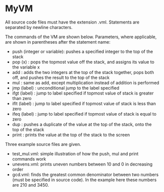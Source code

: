 # MyVM

All source code files must have the extension .vml. Statements are separated by newline characters.

The commands of the VM are shown below. Parameters, where applicable, are shown in parentheses after the statement name:

+ push (integer or variable): pushes a specified integer to the top of the stack
+ pop (x)                   : pops the topmost value off the stack, and assigns its value to the variable x
+ add                       : adds the two integers at the top of the stack together, pops both off, and pushes the result to the top of the stack
+ mul                       : same as add, except multiplication instead of addition is performed
+ jmp (label)               : unconditional jump to the label specified
+ ifgt (label)              : jump to label specified if topmost value of stack is greater than zero
+ iflt (label)              : jump to label specified if topmost value of stack is less than zero
+ ifeq (label)              : jump to label specified if topmost value of stack is equal to zero
+ dup                       : pushes a duplicate of the value at the top of the stack, onto the top of the stack
+ print                     : prints the value at the top of the stack to the screen

Three example source files are given.

+ test_mul.vml: simple illustration of how the push, mul and print commands work
+ unevens.vml: prints uneven numbers between 10 and 0 in decreasing order
+ gcd.vml: finds the greatest common denominator between two numbers (must be specified in source code). In the example here these numbers are 210 and 3450.
